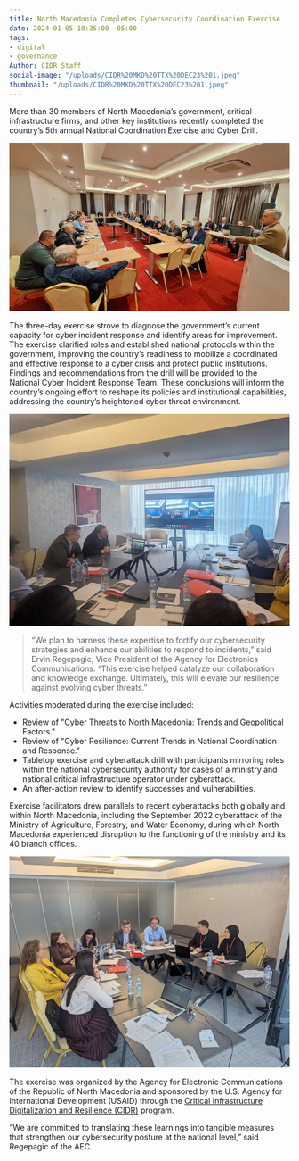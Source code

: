 ```yaml
---
title: North Macedonia Completes Cybersecurity Coordination Exercise
date: 2024-01-05 10:35:00 -05:00
tags:
- digital
- governance
Author: CIDR Staff
social-image: "/uploads/CIDR%20MKD%20TTX%20DEC23%201.jpeg"
thumbnail: "/uploads/CIDR%20MKD%20TTX%20DEC23%201.jpeg"
---
```


More than 30 members of North Macedonia’s government, critical infrastructure firms, and other key institutions recently completed the country’s 5th annual National Coordination Exercise and Cyber Drill.

<!--more-->

![CIDR MKD TTX DEC23 1.jpeg](/uploads/CIDR%20MKD%20TTX%20DEC23%201.jpeg)

The three-day exercise strove to diagnose the government’s current capacity for cyber incident response and identify areas for improvement. The exercise clarified roles and established national protocols within the government, improving the country’s readiness to mobilize a coordinated and effective response to a cyber crisis and protect public institutions. Findings and recommendations from the drill will be provided to the National Cyber Incident Response Team. These conclusions will inform the country’s ongoing effort to reshape its policies and institutional capabilities, addressing the country’s heightened cyber threat environment.

![CIDR MKD TTX DEC23 2.jpeg](/uploads/CIDR%20MKD%20TTX%20DEC23%202.jpeg)

> “We plan to harness these expertise to fortify our cybersecurity strategies and enhance our abilities to respond to incidents,” said Ervin Regepagic, Vice President of the Agency for Electronics Communications. “This exercise helped catalyze our collaboration and knowledge exchange. Ultimately, this will elevate our resilience against evolving cyber threats.”

Activities moderated during the exercise included:

- Review of "Cyber Threats to North Macedonia: Trends and Geopolitical Factors." 
- Review of "Cyber Resilience: Current Trends in National Coordination and Response."
- Tabletop exercise and cyberattack drill with participants mirroring roles within the national cybersecurity authority for cases of a ministry and national critical infrastructure operator under cyberattack.
- An after-action review to identify successes and vulnerabilities. 

Exercise facilitators drew parallels to recent cyberattacks both globally and within North Macedonia, including the September 2022 cyberattack of the Ministry of Agriculture, Forestry, and Water Economy, during which North Macedonia experienced disruption to the functioning of the ministry and its 40 branch offices.

![CIDR MKD TTX DEC23 3.jpeg](/uploads/CIDR%20MKD%20TTX%20DEC23%203.jpeg)

The exercise was organized by the Agency for Electronic Communications of the Republic of North Macedonia and sponsored by the U.S. Agency for International Development (USAID) through the [Critical Infrastructure Digitalization and Resilience (CIDR)](https://www.dai.com/our-work/projects/regional-critical-infrastructure-digitalization-and-resilience-cidr) program.

“We are committed to translating these learnings into tangible measures that strengthen our cybersecurity posture at the national level,” said Regepagic of the AEC.